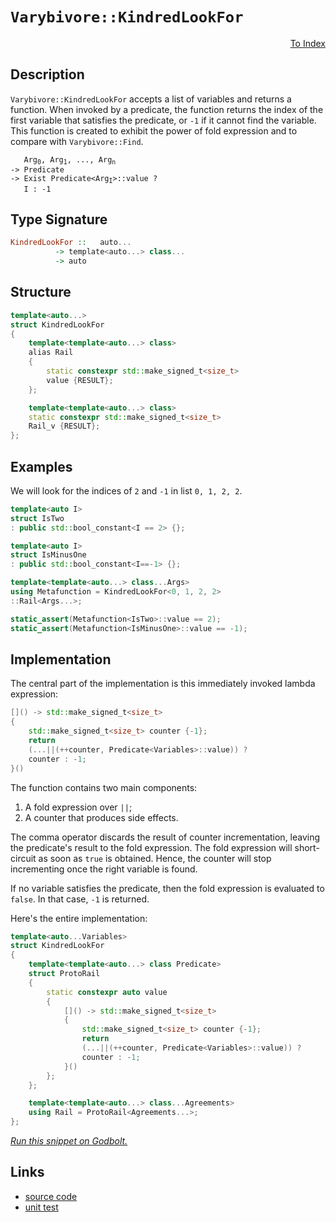 <!-- Copyright 2024 Feng Mofan
SPDX-License-Identifier: Apache-2.0 -->

# `Varybivore::KindredLookFor`

<p style='text-align: right;'><a href="../../../facilities/metafunctions.md#varybivore-kindred-look-for">To Index</a></p>

## Description

`Varybivore::KindredLookFor` accepts a list of variables and returns a function.
When invoked by a predicate, the function returns the index of the first variable that satisfies the predicate, or `-1` if it cannot find the variable.
This function is created to exhibit the power of fold expression and to compare with `Varybivore::Find`.

<pre><code>   Arg<sub>0</sub>, Arg<sub>1</sub>, ..., Arg<sub>n</sub>
-> Predicate
-> Exist Predicate&lt;Arg<sub>I</sub>&gt;::value ?
   I : -1</code></pre>

## Type Signature

```Haskell
KindredLookFor ::   auto...
          -> template<auto...> class...
          -> auto
```

## Structure

```C++
template<auto...>
struct KindredLookFor
{
    template<template<auto...> class>
    alias Rail
    {
        static constexpr std::make_signed_t<size_t>
        value {RESULT};
    };

    template<template<auto...> class>
    static constexpr std::make_signed_t<size_t>
    Rail_v {RESULT};
};
```

## Examples

We will look for the indices of `2` and `-1` in list `0, 1, 2, 2`.

```C++
template<auto I>
struct IsTwo
: public std::bool_constant<I == 2> {};

template<auto I>
struct IsMinusOne
: public std::bool_constant<I==-1> {};

template<template<auto...> class...Args>
using Metafunction = KindredLookFor<0, 1, 2, 2>
::Rail<Args...>;

static_assert(Metafunction<IsTwo>::value == 2);
static_assert(Metafunction<IsMinusOne>::value == -1);
```

## Implementation

The central part of the implementation is this immediately invoked lambda expression:

```C++
[]() -> std::make_signed_t<size_t>
{
    std::make_signed_t<size_t> counter {-1};
    return
    (...||(++counter, Predicate<Variables>::value)) ? 
    counter : -1;
}()
```

The function contains two main components:

1. A fold expression over `||`;
2. A counter that produces side effects.

The comma operator discards the result of counter incrementation, leaving the predicate's result to the fold expression.
The fold expression will short-circuit as soon as `true` is obtained.
Hence, the counter will stop incrementing once the right variable is found.

If no variable satisfies the predicate, then the fold expression is evaluated to `false`. In that case, `-1` is returned.

Here's the entire implementation:

```C++
template<auto...Variables>
struct KindredLookFor
{
    template<template<auto...> class Predicate>
    struct ProtoRail
    {
        static constexpr auto value
        {
            []() -> std::make_signed_t<size_t>
            {
                std::make_signed_t<size_t> counter {-1};
                return
                (...||(++counter, Predicate<Variables>::value)) ? 
                counter : -1;
            }()
        };
    };

    template<template<auto...> class...Agreements>
    using Rail = ProtoRail<Agreements...>;
};
```

[*Run this snippet on Godbolt.*](https://godbolt.org/#z:OYLghAFBqd5QCxAYwPYBMCmBRdBLAF1QCcAaPECAMzwBtMA7AQwFtMQByARg9KtQYEAysib0QXACx8BBAKoBnTAAUAHpwAMvAFYTStJg1DIApACYAQuYukl9ZATwDKjdAGFUtAK4sGIAKzSrgAyeAyYAHI%2BAEaYxCCS/qQADqgKhE4MHt6%2BAdKp6Y4CoeFRLLHxibaY9kUMQgRMxATZPn6B1bWZDU0EJZExcQlJCo3Nrbkdo739ZRXDAJS2qF7EyOwc5gDMYcjeWADUJltuXo60hACex9gmGgCC27v7mEcnyKPoWFQ3d48PBEwLGSBkBxzcTDOqAAdLCAGpNPBMaL0BS/B6jYheBwHADSYXQxEw6GCqFQAGsAGIkP4mADsVgeB2ZB0BwNBmHBbJBTDBJ0hRFh0JuBz2TAUCgOyiJ%2BFEfNuTJZmOxBClxFQRAASkw6H8WUcGXr9UrGo5kKKBKNMKpksQDgLUAcAG5iLycxXGg2M%2B6ez0mfxWfwAEQgCwOAFoRZ8QCAWExyZgAPrpYDhdCJgjg9IALyTma2Cp9vv19O9xeL0dj8aTKbTGazeFz9YLFq8gjiXvDXHpQeOZfLnqJBFWDCNA/1ECF9Lc04g1msaDbgLIauJeDlnJOCOISJRmDRBZjLu8mAWYeOlKOHvHzMX7btIAj3a2/YHPdDY%2BNPb7n%2B/L9p17chyXJAjyfIQlCU4tmKEpCvcwBEkCjAEAehb6l46RGAc2p0G8QZqhqqA4bQ4LwYhbCCAoUG3P%2BDx/t6fwAPQAFSsWx7EcYxTHsQcAAq%2B4oQc7FcQ8LEceJbEif8jxmDsDB7F4hzgmcdBXOi0lAbym4QUQBwAJLqcqOJ6QovEAO6oH8j7JF4KLrgclbRGStCJmgDDTII4J6Xhxz4WYIqlvRAH3Jp4EOvphkEFixkKAAsmEGEAPLhFZBw2XZ5qOc5rmWo0nknAZWy9kVXYBYadLFQxAKgcBJyhdpDrUaKBiwbC9zEMAqF/BhYTAAcsWYI0VBtg4mR4XiBIyqSFLUsQ4IaKQBxcItZgrepMbEaRHVUbCvy0dJ0xmom4pKM0EADUNI11F5pkWTcR6uq8vm%2BQcZgLD%2BGKmuux0SnEBDnYNTDDfJ10FXFCUKMlm7YA9J4%2BUVT7vS%2BHBLLQnD%2BLwfgcFopCoJwM6WNYDkrGsT2yTwpAEJoKNLOSAR0tCWwABwAGx0lsbMaMz7MAJxbPonCSLwLASBoC1YzjeMcLwCggAtVPYyjpBwLAMCICAKwEDZBDkJQaDAnQcQRKwGyqKz4Ys5IBzAMg5pSNCZi8GuRA7ugej8IIIhiOwUgyIIigqOoiukLoy1mcQTDJJwPCo%2BjmPU7jnCJWc2sHKgVAHGbLMW1bNt25IDsHBAHgG/QdrbFwCy8ArWhLBASD68khtkBQECN83IDAFIq00LQy6yxA0QJ9EYRNJc0e8CPzDEJciXRNomAOBPpD6xRBDJbQ4/B1g0ReMAEK0LQsvcLwWBxkY4jb3gRKjU6%2B4J9ai9nBsFNhICaPBxc0QRzPHhYAnUU8AixPqQO%2BxAnJKCDECQwwALhGGpksKgBhOpwjwJgMyiVkiMGXh7YQohxC%2B1wQHNQCdQ76BgSgeclh9B4GiLLSASxUDJDqMfcMnxfKmEJpYMwkswGu3vgwzoi86guAYO4TwbQ9AhDCAMcoQxloFAyAICYfgFFpCUQwWYgx4jLTsMI7oYwWgSNyLomo%2BiBA9GaFouROjbCGJUXoaYViZFzHkUsBQJN1gSFjhwDGpAJa8Clpnc2ltra2yWgXMwRdcCEBIEccmVdKYIKWAgTATAsDxFDKQOmkgtjQj5nSSQGhJBmEkCzMW/gWY8wFhwIWpARZbC4NCFmXAWZMx5kzVpgQuD%2BD5izfxCcpYyzlkkxWdc1b1w1inM4us26oFLkbE2nAmgsCdHScMTBmowKWjzaETScbOxIHgN2y1cFewIdIIhSgSHB10KtcOkcJ4%2BL8QExOHBk5azOGnDOKy1kbK2VhLguz9lFxLk3Mu8SthvWrgg5WDd5ngriLM9uZcQC/PWWKIwQKuALV7v3SgQ9g5TzHsvYlM854LyXiA1eyEN5bxxjvPeB8j7LzPjAy%2BDLr76LvsfA5qgn6AmXm/GoCcv4/0uH/DYONAHAIpmAiBmAoHn1gb1WFSCmAoLQRgrBWMKZnPwT7S5shiFBxxnc8h8DOFWGoV/ehWSmEsM4Gwgg6AOFUIsDwwJfDjkCKyXo0azgICuAcctaRpRtF6EUXUENKR1F1GsfMUxXQLH2OMaooRAb6iGITfIuxvQY1OL6C4iNldlirC8aWj%2BLzBmcHtMQVZ6zNmYr6kCvZ0INDRPwC7SFlcYVjJSWkjJlAfF1Iabs4pdJel0nZiUspkhlqvKGbYEZNclYq3VprbWyKEXN2NmwZZ9bQksAUE6c0TpW0clGE7LtRyTl%2Bzwd7CQRr/bXNNToEA/MHlRxPs8%2BOwcpYfNTunOtLAj0nrPRerSoxQU7ohdsLYiTV113hQsluetYNDFPckZIiZz080TJeggx1D2XLoPiwew9R4z1JVR2e89hHLxpYIOlCdGX7zECykBbKL5StPly2%2B99g6P2QM/IV7YP44zFWPSVACdyyt4PKtIiroEX1VWMvgyCFCoPQZg7BID9WPsIca19pCP0WuMO6mhdD4CMOYZkY%2BjFoxWusJ63G3qsB2vcWYzNojxE5HTWG2RibY2FEyDGqNmQc22P9XUSxRj/OOO87F7NxabGONTQl3RKXw1pdLR48tPtf0DP/bWlZYHT3Okg4CaDEAYndoroh5JpBUnpKGFkj%2Bo6QBmF2VsLY/h/DFJxVzLYdI2nFclpwYZ8sms5LMM0rgUKWZQp5i0sw5S6Q1K2H%2Bib0tRm1x8Y7cbgTJt7ZpqAuI6RnCSCAA%3D)

## Links

- [source code](../../../../conceptrodon/varybivore/kindred_look_for.hpp)
- [unit test](../../../../tests/unit/metafunctions/varybivore/kindred_look_for.test.hpp)
